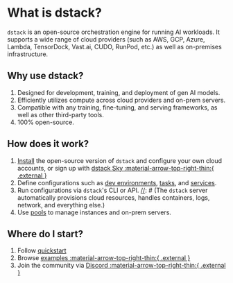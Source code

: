 # What is dstack?

`dstack` is an open-source orchestration engine for running AI workloads. It supports a wide range of cloud providers (such as AWS, GCP, Azure,
Lambda, TensorDock, Vast.ai, CUDO, RunPod, etc.) as well as on-premises infrastructure.

## Why use dstack?

1. Designed for development, training, and deployment of gen AI models.
2. Efficiently utilizes compute across cloud providers and on-prem servers.
3. Compatible with any training, fine-tuning, and serving frameworks, as well as other third-party tools.
4. 100% open-source.

## How does it work?

1. [Install](installation/index.md) the open-source version of `dstack` and configure your own cloud accounts, or sign up with [dstack Sky :material-arrow-top-right-thin:{ .external }](https://sky.dstack.ai)
2. Define configurations such as [dev environments](concepts/dev-environments.md), [tasks](concepts/tasks.md), 
   and [services](concepts/services.md).
3. Run configurations via `dstack`'s CLI or API.
[//]: # (The `dstack` server automatically provisions cloud resources, handles containers, logs, network, and everything else.)
4. Use [pools](concepts/pools.md) to manage instances and on-prem servers.

[//]: # (### Coming soon)

[//]: # (1. Multi-node tasks)
[//]: # (2. Auto-scalable services)
[//]: # (3. Integration with Kubernetes)

## Where do I start?

1. Follow [quickstart](quickstart.md)
2. Browse [examples :material-arrow-top-right-thin:{ .external }](https://github.com/dstackai/dstack/blob/master/examples/README.md)
3. Join the community via [Discord :material-arrow-top-right-thin:{ .external }](https://discord.gg/u8SmfwPpMd)